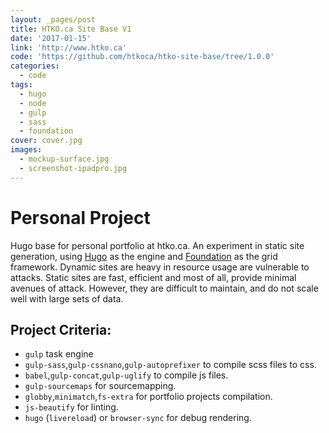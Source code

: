 ```yaml
---
layout: _pages/post
title: HTKO.ca Site Base V1
date: '2017-01-15'
link: 'http://www.htko.ca'
code: 'https://github.com/htkoca/htko-site-base/tree/1.0.0'
categories:
  - code
tags:
  - hugo
  - node
  - gulp
  - sass
  - foundation
cover: cover.jpg
images:
  - mockup-surface.jpg
  - screenshot-ipadpro.jpg
---
```

# Personal Project
Hugo base for personal portfolio at htko.ca. An experiment in static site generation, using [Hugo](http://gohugo.io/) as the engine and [Foundation](http://foundation.zurb.com/) as the grid framework. Dynamic sites are heavy in resource usage are vulnerable to attacks. Static sites are fast, efficient and most of all, provide minimal avenues of attack. However, they are difficult to maintain, and do not scale well with large sets of data.

## Project Criteria:
* `gulp` task engine
* `gulp-sass`,`gulp-cssnano`,`gulp-autoprefixer` to compile scss files to css.
* `babel`,`gulp-concat`,`gulp-uglify` to compile js files.
* `gulp-sourcemaps` for sourcemapping.
* `globby`,`minimatch`,`fs-extra` for portfolio projects compilation.
* `js-beautify` for linting.
* `hugo` (`livereload`) or `browser-sync` for debug rendering.
